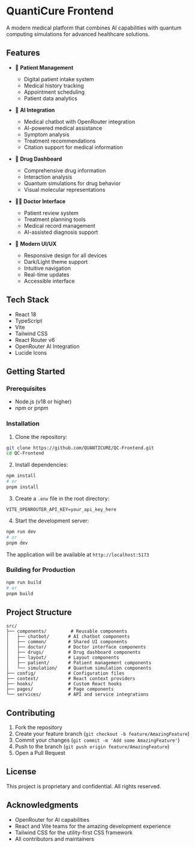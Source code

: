 # QuantiCure Frontend

A modern medical platform that combines AI capabilities with quantum computing simulations for advanced healthcare solutions.

## Features

- 🏥 **Patient Management**
  - Digital patient intake system
  - Medical history tracking
  - Appointment scheduling
  - Patient data analytics

- 🤖 **AI Integration**
  - Medical chatbot with OpenRouter integration
  - AI-powered medical assistance
  - Symptom analysis
  - Treatment recommendations
  - Citation support for medical information

- 💊 **Drug Dashboard**
  - Comprehensive drug information
  - Interaction analysis
  - Quantum simulations for drug behavior
  - Visual molecular representations

- 👨‍⚕️ **Doctor Interface**
  - Patient review system
  - Treatment planning tools
  - Medical record management
  - AI-assisted diagnosis support

- 🎨 **Modern UI/UX**
  - Responsive design for all devices
  - Dark/Light theme support
  - Intuitive navigation
  - Real-time updates
  - Accessible interface

## Tech Stack

- React 18
- TypeScript
- Vite
- Tailwind CSS
- React Router v6
- OpenRouter AI Integration
- Lucide Icons

## Getting Started

### Prerequisites

- Node.js (v18 or higher)
- npm or pnpm

### Installation

1. Clone the repository:
```bash
git clone https://github.com/QUANTICURE/QC-Frontend.git
cd QC-Frontend
```

2. Install dependencies:
```bash
npm install
# or
pnpm install
```

3. Create a `.env` file in the root directory:
```env
VITE_OPENROUTER_API_KEY=your_api_key_here
```

4. Start the development server:
```bash
npm run dev
# or
pnpm dev
```

The application will be available at `http://localhost:5173`

### Building for Production

```bash
npm run build
# or
pnpm build
```

## Project Structure

```
src/
├── components/         # Reusable components
│   ├── chatbot/       # AI chatbot components
│   ├── common/        # Shared UI components
│   ├── doctor/        # Doctor interface components
│   ├── drugs/         # Drug dashboard components
│   ├── layout/        # Layout components
│   ├── patient/       # Patient management components
│   └── simulation/    # Quantum simulation components
├── config/            # Configuration files
├── context/           # React context providers
├── hooks/             # Custom React hooks
├── pages/             # Page components
└── services/          # API and service integrations

```

## Contributing

1. Fork the repository
2. Create your feature branch (`git checkout -b feature/AmazingFeature`)
3. Commit your changes (`git commit -m 'Add some AmazingFeature'`)
4. Push to the branch (`git push origin feature/AmazingFeature`)
5. Open a Pull Request

## License

This project is proprietary and confidential. All rights reserved.

## Acknowledgments

- OpenRouter for AI capabilities
- React and Vite teams for the amazing development experience
- Tailwind CSS for the utility-first CSS framework
- All contributors and maintainers
